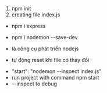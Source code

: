 <!-- stated with npm init to create project  -->
1. npm init
2. creating file index.js




<!-- install express  -->
- npm i express


<!-- npm i nodemon --save-dev for dev  -->
- npm i nodemon --save-dev 

- là công cụ phát triển nodejs
- tự động reset khi file có thay đổi



<!--  add key + value to scrpit in package.json -->
- "start": "nodemon --inspect index.js"
- run project with command npm start
- --inspect to debug
